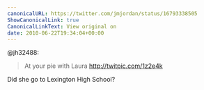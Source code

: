 ```yaml
---
canonicalURL: https://twitter.com/jmjordan/status/16793338505
ShowCanonicalLink: true
CanonicalLinkText: View original on
date: 2010-06-22T19:34:04+00:00
---
```

@jh32488:

> At your pie with Laura http://twitpic.com/1z2e4k

Did she go to Lexington High School?